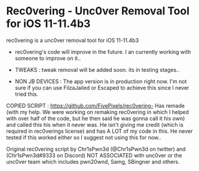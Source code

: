 # Rec0vering - Unc0ver Removal Tool for iOS 11-11.4b3

rec0vering is a unc0ver removal tool for iOS 11-11.4b3

- rec0vering's code will improve in the future. I an currently working with someone to improve on it..

- TWEAKS : tweak removal will be added soon. its in testing stages..

- NON JB DEVICES : The app version is in production right now. I'm not sure if you can use FilzaJailed or Escaped to achieve this
since I never tried this. 

COPIED SCRIPT : https://github.com/FivePixels/rec0vering- Has remade (with my help. We were working on remaking rec0vering in which
I helped with over half of the code, but he then said he was gonna call it his own) and called this his when it never was.
He isn't giving me credit (which is required in rec0verings license) and has A LOT of my code in this. He never tested if this worked
either so I suggest not using this for now..

Original rec0vering script by Chr1sPwn3d (@Chr1sPwn3d on twitter) and (Chr1sPwn3d#9333 on Discord)
NOT ASSOCIATED with unc0ver or the unc0ver team which includes pwn20wnd, Samg, SBingner and others.

